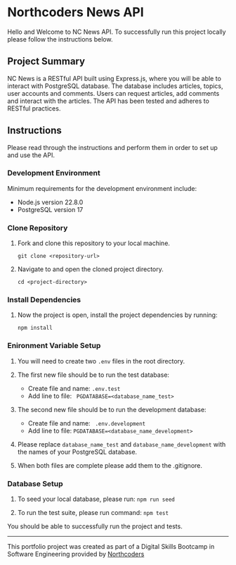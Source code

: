 # Northcoders News API
Hello and Welcome to NC News API.
To successfully run this project locally please follow the instructions below.


## Project Summary
NC News is a RESTful API built using Express.js, where you will be able to interact with PostgreSQL database. The database includes articles, topics, user accounts and comments. Users can request articles, add comments and interact with the articles. The API has been tested and adheres to RESTful practices.


## Instructions
Please read through the instructions and perform them in order to set up and use the API.

### Development Environment
Minimum requirements for the development environment include:
- Node.js version 22.8.0
- PostgreSQL version 17

### Clone Repository
1. Fork and clone this repository to your local machine.

    ``` git clone <repository-url> ```

2. Navigate to and open the cloned project directory.

    ``` cd <project-directory> ```


### Install Dependencies

1. Now the project is open, install the project dependencies by running:

    ```npm install```

### Enironment Variable Setup

1. You will need to create two ```.env``` files in the root directory.

2. The first new file should be to run the test database: 
    - Create file and name: ```.env.test```
    - Add line to file: ``` PGDATABASE=<database_name_test>```

3. The second new file should be to run the development database: 
    - Create file and name:
    ``` .env.development```
    - Add line to file: ```PGDATABASE=<database_name_development>```


4. Please replace ```database_name_test``` and ```database_name_development``` with the names of your PostgreSQL database.

5. When both files are complete please add them to the .gitignore.

### Database Setup
1. To seed your local database, please run: ```npm run seed```

2. To run the test suite, please run command: ```npm test```


You should be able to successfully run the project and tests.

--- 

This portfolio project was created as part of a Digital Skills Bootcamp in Software Engineering provided by [Northcoders](https://northcoders.com/)